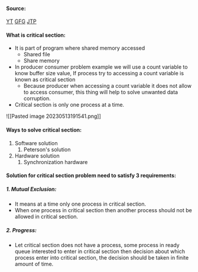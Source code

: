 #### Source:
[YT](https://www.youtube.com/watch?v=QxXez-kiLf0&list=PLXj4XH7LcRfDrdQuJTHIPmKMpa7eYVaPm&index=31)
[GFG](https://www.geeksforgeeks.org/g-fact-70/)
[JTP](https://www.javatpoint.com/os-critical-section-problem)

#### What is critical section:

* It is part of program where shared memory accessed
	* Shared file
	* Share memory
* In producer consumer problem example we will use a count variable to know buffer size value, If process try to accessing a count variable is known as critical section
	* Because producer when accessing a count variable it does not allow to access consumer, this thing will help to solve unwanted data corruption.
* Critical section is only one process at a time.

![[Pasted image 20230513191541.png]]

#### Ways to solve critical section:

1. Software solution
	1. Peterson's solution
2. Hardware solution
	1. Synchronization hardware

#### Solution for critical section problem need to satisfy 3 requirements:

##### 1. Mutual Exclusion:
* It means at a time only one process in critical section.
* When one process in critical section then another process should not be allowed in critical section.

##### 2. Progress:
* Let critical section does not have a process, some process in ready queue interested to enter in critical section then decision about which process enter into critical section, the decision should be taken in finite amount of time.
